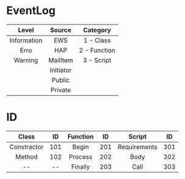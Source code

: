 EventLog
========

|    Level    |  Source  |   Category    |
|:-----------:|:--------:|:-------------:|
| Information |    EWS   |  1 - Class    |
|     Erro    |    HAP   |  2 - Function |
|   Warning   | MailItem |  3 - Script   |
|             | Initiator|               |
|             |  Public  |               |
|             | Private  |               |
ID
==

|    Class    |  ID | Function |  ID |    Script    |  ID |
|:-----------:|:---:|:--------:|:---:|:------------:|:---:|
| Constractor | 101 |   Begin  | 201 | Requirements | 301 |
|    Method   | 102 |  Process | 202 |     Body     | 302 |
|      --     |  -- |  Finally | 203 |     Call     | 303 |

